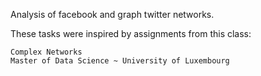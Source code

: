 Analysis of facebook and graph twitter networks.

These tasks were inspired by assignments from this class:
```
Complex Networks
Master of Data Science ~ University of Luxembourg
```
